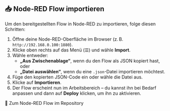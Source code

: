 ## 📥 Node-RED Flow importieren

Um den bereitgestellten Flow in Node-RED zu importieren, folge diesen Schritten:

1. Öffne deine Node-RED-Oberfläche im Browser (z. B. `http://192.168.0.100:1880`).
2. Klicke oben rechts auf das Menü (☰) und wähle **Import**.
3. Wähle entweder:
   - **„Aus Zwischenablage“**, wenn du den Flow als JSON kopiert hast, oder
   - **„Datei auswählen“**, wenn du eine `.json`-Datei importieren möchtest.
4. Füge den kopierten JSON-Code ein oder wähle die Datei aus.
5. Klicke auf **Importieren**.
6. Der Flow erscheint nun im Arbeitsbereich – du kannst ihn bei Bedarf anpassen und dann auf **Deploy** klicken, um ihn zu aktivieren.

🔗 Zum Node-RED Flow im Repository
